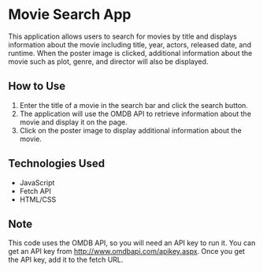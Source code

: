 # Movie Search App

This application allows users to search for movies by title and displays information about the movie including title, year, actors, released date, and runtime. When the poster image is clicked, additional information about the movie such as plot, genre, and director will also be displayed.

## How to Use

1. Enter the title of a movie in the search bar and click the search button.
2. The application will use the OMDB API to retrieve information about the movie and display it on the page.
3. Click on the poster image to display additional information about the movie.

## Technologies Used

- JavaScript
- Fetch API
- HTML/CSS

## Note

This code uses the OMDB API, so you will need an API key to run it.  You can get an API key from http://www.omdbapi.com/apikey.aspx.  Once you get the API key, add it to the fetch URL.

